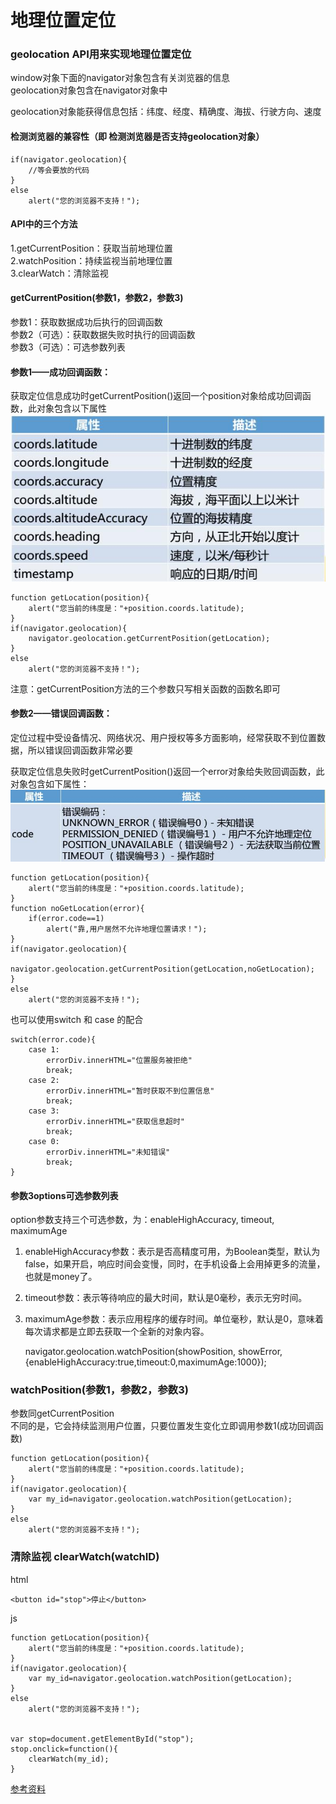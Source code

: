 # 地理位置定位
### geolocation API用来实现地理位置定位
window对象下面的navigator对象包含有关浏览器的信息  
geolocation对象包含在navigator对象中

geolocation对象能获得信息包括：纬度、经度、精确度、海拔、行驶方向、速度

#### 检测浏览器的兼容性（即 检测浏览器是否支持geolocation对象）

	if(navigator.geolocation){
		//等会要放的代码
	}
	else
		alert("您的浏览器不支持！");

#### API中的三个方法
1.getCurrentPosition：获取当前地理位置  
2.watchPosition：持续监视当前地理位置  
3.clearWatch：清除监视

#### getCurrentPosition(参数1，参数2，参数3)  
参数1：获取数据成功后执行的回调函数  
参数2（可选）：获取数据失败时执行的回调函数  
参数3（可选）：可选参数列表    

#### 参数1——成功回调函数：  
获取定位信息成功时getCurrentPosition()返回一个position对象给成功回调函数，此对象包含以下属性  
![](images/geo_1.jpg)

	function getLocation(position){
		alert("您当前的纬度是："+position.coords.latitude);
	}
	if(navigator.geolocation){
		navigator.geolocation.getCurrentPosition(getLocation);
	}
	else
		alert("您的浏览器不支持！");

注意：getCurrentPosition方法的三个参数只写相关函数的函数名即可

#### 参数2——错误回调函数：
定位过程中受设备情况、网络状况、用户授权等多方面影响，经常获取不到位置数据，所以错误回调函数非常必要

获取定位信息失败时getCurrentPosition()返回一个error对象给失败回调函数，此对象包含如下属性：  
![](images/geo_2.jpg)

	function getLocation(position){
		alert("您当前的纬度是："+position.coords.latitude);
	}
	function noGetLocation(error){
		if(error.code==1)
			alert("靠,用户居然不允许地理位置请求！");
	}
	if(navigator.geolocation){
		navigator.geolocation.getCurrentPosition(getLocation,noGetLocation);
	}
	else
		alert("您的浏览器不支持！");

也可以使用switch 和 case 的配合

	switch(error.code){
		case 1:
			errorDiv.innerHTML="位置服务被拒绝"
			break;
		case 2:
			errorDiv.innerHTML="暂时获取不到位置信息"
			break;
		case 3:
			errorDiv.innerHTML="获取信息超时"
			break;
		case 0:
			errorDiv.innerHTML="未知错误"
			break;
	}

#### 参数3options可选参数列表
option参数支持三个可选参数，为：enableHighAccuracy, timeout, maximumAge   
1. enableHighAccuracy参数：表示是否高精度可用，为Boolean类型，默认为false，如果开启，响应时间会变慢，同时，在手机设备上会用掉更多的流量，也就是money了。  
2. timeout参数：表示等待响应的最大时间，默认是0毫秒，表示无穷时间。  
3. maximumAge参数：表示应用程序的缓存时间。单位毫秒，默认是0，意味着每次请求都是立即去获取一个全新的对象内容。

	navigator.geolocation.watchPosition(showPosition, showError, {enableHighAccuracy:true,timeout:0,maximumAge:1000});

### watchPosition(参数1，参数2，参数3)
参数同getCurrentPosition  
不同的是，它会持续监测用户位置，只要位置发生变化立即调用参数1(成功回调函数)

	function getLocation(position){
		alert("您当前的纬度是："+position.coords.latitude);
	}
	if(navigator.geolocation){
		var my_id=navigator.geolocation.watchPosition(getLocation);
	}
	else
		alert("您的浏览器不支持！");


### 清除监视 clearWatch(watchID)
html

	<button id="stop">停止</button>

js
	
	function getLocation(position){
		alert("您当前的纬度是："+position.coords.latitude);
	}
	if(navigator.geolocation){
		var my_id=navigator.geolocation.watchPosition(getLocation);
	}
	else
		alert("您的浏览器不支持！");
		
		
	var stop=document.getElementById("stop");
	stop.onclick=function(){
		clearWatch(my_id);
	}    


[参考资料](http://www.zhangxinxu.com/wordpress/2011/06/%E6%B5%8F%E8%A7%88%E5%99%A8%E5%9C%B0%E7%90%86%E4%BD%8D%E7%BD%AEgeolocation-api-%E7%AE%80%E4%BB%8B/)
